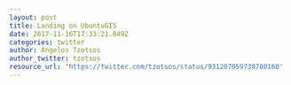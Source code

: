 ```yaml
---
layout: post
title: Landing on UbuntuGIS
date: 2017-11-16T17:33:21.849Z
categories: twitter
author: Angelos Tzotsos
author_twitter: tzotsos
resource_url: 'https://twitter.com/tzotsos/status/931207059730780160'
---
```


